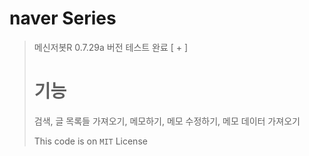 # naver Series
> 메신저봇R 0.7.29a 버전 테스트 완료 [ + ]
>
> # 기능
>
> 검색, 글 목록들 가져오기, 메모하기, 메모 수정하기, 메모 데이터 가져오기
>
> This code is on ```MIT``` License
